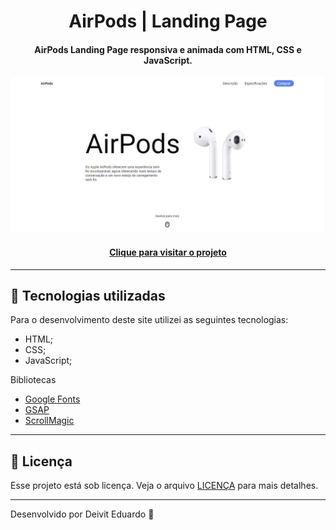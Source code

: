 <h1 align="center">
  AirPods | Landing Page
</h1>

<h4 align="center">
  AirPods Landing Page responsiva e animada com HTML, CSS e JavaScript.
</h4>

![Resultado final do projeto](assets/img/preview.png)

<h4 align="center"><a href="https://airpods.vercel.app">Clique para visitar o projeto</a></h4>

---

## 🧪 Tecnologias utilizadas

Para o desenvolvimento deste site utilizei as seguintes tecnologias:

- HTML;
- CSS;
- JavaScript;

Bibliotecas

- [Google Fonts](https://fonts.google.com)
- [GSAP](https://greensock.com/gsap/)
- [ScrollMagic](https://scrollmagic.io/)

---

## 📝 Licença

Esse projeto está sob licença. Veja o arquivo [LICENÇA](LICENSE.md) para mais detalhes.

---

Desenvolvido por Deivit Eduardo 🚀
